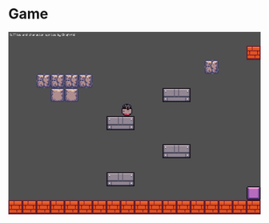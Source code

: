 # Game

![alt text](https://github.com/Vini-SCandido/Game/blob/master/Screenshot%202021-12-03%2012-12-23.png?raw=true)

